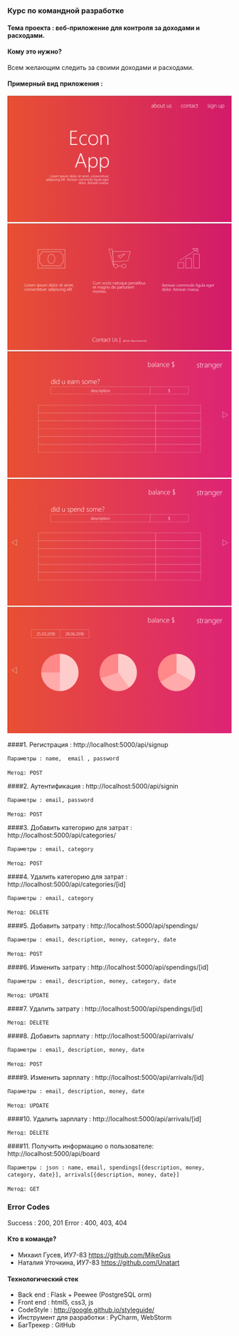 ### Курс по командной разработке

#### Тема проекта : веб-приложение для контроля за доходами и расходами.

#### Кому это нужно?
   Всем желающим следить за своими доходами и расходами. 
   
#### Примерный вид приложения :
![](readme-source/head.png)
![](readme-source/foot.png)
![](readme-source/1.png)
![](readme-source/2.png)
![](readme-source/3.png)


####1. Регистрация : http://localhost:5000/api/signup
    
    Параметры : name,  email , password  
    
    Метод: POST

####2. Аутентификация : http://localhost:5000/api/signin
    
    Параметры : email, password
    
    Метод: POST

####3. Добавить категорию для затрат : http://localhost:5000/api/categories/
    
    Параметры : email, category
    
    Метод: POST

####4. Удалить категорию для затрат : http://localhost:5000/api/categories/[id]
    
    Параметры : email, category
    
    Метод: DELETE

####5. Добавить затрату  : http://localhost:5000/api/spendings/
    
    Параметры : email, description, money, category, date
    
    Метод: POST

####6. Изменить затрату : http://localhost:5000/api/spendings/[id]
    
    Параметры : email, description, money, category, date
    
    Метод: UPDATE

####7. Удалить затрату : http://localhost:5000/api/spendings/[id]
    
    Метод: DELETE

####8. Добавить зарплату : http://localhost:5000/api/arrivals/
    
    Параметры : email, description, money, date
    
    Метод: POST

####9. Изменить зарплату : http://localhost:5000/api/arrivals/[id]
    
    Параметры : email, description, money, date
    
    Метод: UPDATE

####10. Удалить зарплату : http://localhost:5000/api/arrivals/[id]

    Метод: DELETE

####11. Получить информацию о пользователе: http://localhost:5000/api/board

    Параметры : json : name, email, spendings[{description, money, category, date}], arrivals[{description, money, date}]
    
    Метод: GET

### Error Codes
Success : 200, 201
Error : 400, 403, 404

#### Кто в команде? 
- Михаил Гусев, ИУ7-83 https://github.com/MikeGus
- Наталия Уточкина, ИУ7-83 https://github.com/Unatart

#### Технологический стек
- Back end : Flask + Peewee (PostgreSQL orm)
- Front end : html5, css3, js
- CodeStyle : http://google.github.io/styleguide/
- Инструмент для разработки : PyCharm, WebStorm
- БагТрекер : GitHub
